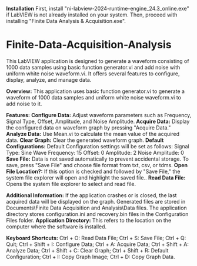**Installation**
First, install "ni-labview-2024-runtime-engine_24.3_online.exe" if LabVIEW is not already installed on your system. Then, proceed with installing "Finite Data Analysis & Acquisition.exe".

# Finite-Data-Acquisition-Analysis
This LabVIEW application is designed to generate a waveform consisting of 1000 data samples using basic function generator.vi and add noise with uniform white noise waveform.vi. It offers several features to configure, display, analyze, and manage data.

**Overview:**
This application uses basic function generator.vi to generate a waveform of 1000 data samples and uniform white noise waveform.vi to add noise to it.

**Features:**
**Configure Data:** Adjust waveform parameters such as Frequency, Signal Type, Offset, Amplitude, and Noise Amplitude.
**Acquire Data:** Display the configured data on waveform graph by pressing "Acquire Data."
**Analyze Data:** Use Mean.vi to calculate the mean value of the acquired data.
**Clear Graph:** Clear the generated waveform graph.
**Default Configurations:** Default Configuration settings will be set as follows:
Signal Type: Sine Wave
Frequency: 15
Offset: 0
Amplitude: 2
Noise Amplitude: 0
**Save File:** Data is not saved automatically to prevent accidental storage. To save, press "Save File" and choose file format from txt, csv, or tdms.
**Open File Location?:** If this option is checked and followed by "Save File," the system file explorer will open and highlight the saved file..
**Read Data File:** Opens the system file explorer to select and read file.

**Additional Information:**
If the application crashes or is closed, the last acquired data will be displayed on the graph. Generated files are stored in Documents\Finite Data Acquisition and 
Analysis\Data files.
The application directory stores configuration.ini and recovery.bin files in the Configuration Files folder.
**Application Directory:** This refers to the location on the computer where the software is installed.

**Keyboard Shortcuts:**
Ctrl + O: Read Data File;
Ctrl + S: Save File;
Ctrl + Q: Quit;
Ctrl + Shift + I: Configure Data;
Ctrl + A: Acquire Data;
Ctrl + Shift + A: Analyze Data;
Ctrl + Shift + C: Clear Graph;
Ctrl + Shift + R: Default Configuration;
Ctrl + I: Copy Graph Image;
Ctrl + D: Copy Graph Data.
